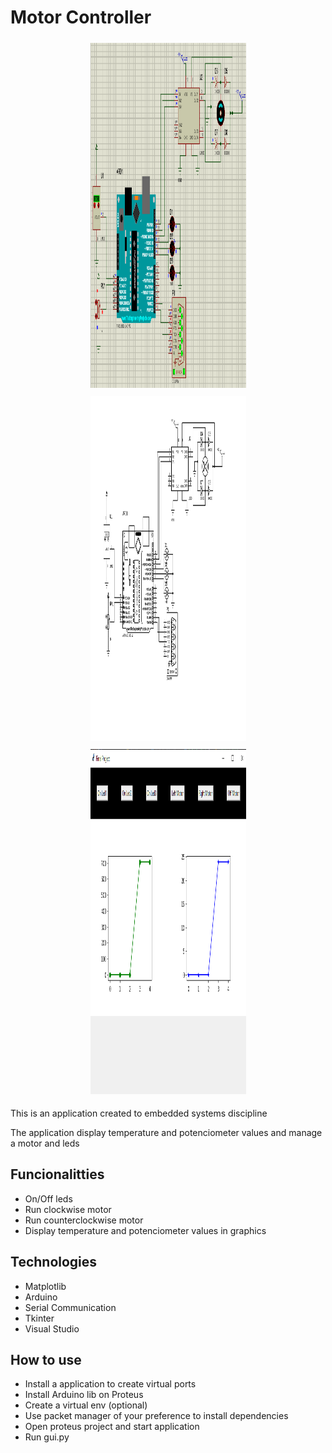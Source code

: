 # Motor Controller

<div align="center">
  <img src="./images/proteus_image.png" alt="Project on Proteus" width="249" height="552"style="margin: 5px;">
  <img src="./images/controller.svg" alt="circuit" width="249" height="552" style="margin: 5px;">
</div>
<div align="center">
  <img src="./images/app.png" alt="application" width="249" height="552" style="margin: 5px;">
</div>

<p>This is an application created to embedded systems discipline</p>
<p>The application display temperature and potenciometer values and manage a motor and leds</p>
<h2>Funcionalitties</h2>
<ul>
  <li>On/Off leds</li>
  <li>Run clockwise motor</li>
  <li>Run counterclockwise motor</li>
  <li>Display temperature and potenciometer values in graphics</li>
</ul>
<h2>Technologies</h2>
<ul>
  <li>Matplotlib</li>
  <li>Arduino</li>
  <li>Serial Communication</li>
  <li>Tkinter</li>
  <li>Visual Studio</li>
</ul>
<h2>How to use</h2>
<ul>
  <li>Install a application to create virtual ports</li>
  <li>Install Arduino lib on Proteus</li>
  <li>Create a virtual env (optional)</li>
  <li>Use packet manager of your preference to install dependencies</li>
  <li>Open proteus project and start application</li>
  <li>Run gui.py</li>
</ul>


